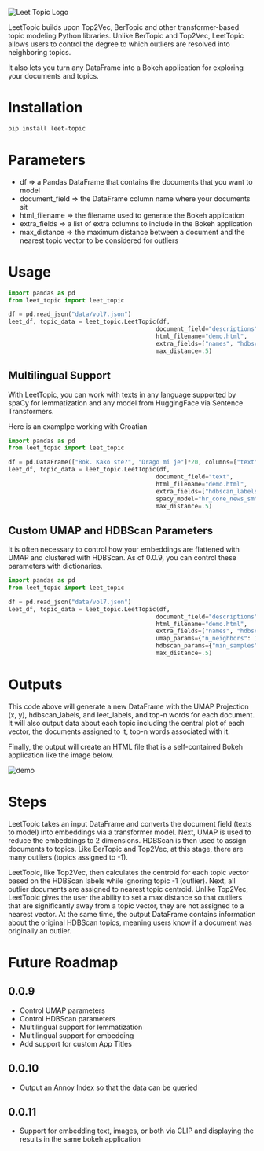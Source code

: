 ![Leet Topic Logo](https://github.com/wjbmattingly/LeetTopic/raw/main/images/LeeTopic.png)

LeetTopic builds upon Top2Vec, BerTopic and other transformer-based topic modeling Python libraries. Unlike BerTopic and Top2Vec, LeetTopic allows users to control the degree to which outliers are resolved into neighboring topics.

It also lets you turn any DataFrame into a Bokeh application for exploring your documents and topics.

# Installation

```python
pip install leet-topic
```

# Parameters
- df => a Pandas DataFrame that contains the documents that you want to model
- document_field => the DataFrame column name where your documents sit
- html_filename => the filename used to generate the Bokeh application
- extra_fields => a list of extra columns to include in the Bokeh application
- max_distance => the maximum distance between a document and the nearest topic vector to be considered for outliers

# Usage

```python
import pandas as pd
from leet_topic import leet_topic

df = pd.read_json("data/vol7.json")
leet_df, topic_data = leet_topic.LeetTopic(df,
                                          document_field="descriptions",
                                          html_filename="demo.html",
                                          extra_fields=["names", "hdbscan_labels"],
                                          max_distance=.5)
```

## Multilingual Support
With LeetTopic, you can work with texts in any language supported by spaCy for lemmatization and any model from HuggingFace via Sentence Transformers.

Here is an examplpe working with Croatian

```python
import pandas as pd
from leet_topic import leet_topic

df = pd.DataFrame(["Bok. Kako ste?", "Drago mi je"]*20, columns=["text"])
leet_df, topic_data = leet_topic.LeetTopic(df,
                                          document_field="text",
                                          html_filename="demo.html",
                                          extra_fields=["hdbscan_labels"],
                                          spacy_model="hr_core_news_sm",
                                          max_distance=.5)
```

## Custom UMAP and HDBScan Parameters
It is often necessary to control how your embeddings are flattened with UMAP and clustered with HDBScan. As of 0.0.9, you can control these parameters with dictionaries.

```python
import pandas as pd
from leet_topic import leet_topic

df = pd.read_json("data/vol7.json")
leet_df, topic_data = leet_topic.LeetTopic(df,
                                          document_field="descriptions",
                                          html_filename="demo.html",
                                          extra_fields=["names", "hdbscan_labels"],
                                          umap_params={"n_neighbors": 15, "min_dist": 0.01, "metric": 'correlation'},
                                          hdbscan_params={"min_samples": 10, "min_cluster_size": 5},
                                          max_distance=.5)
```

# Outputs
This code above will generate a new DataFrame with the UMAP Projection (x, y), hdbscan_labels, and leet_labels, and top-n words for each document. It will also output data about each topic including the central plot of each vector, the documents assigned to it, top-n words associated with it.

Finally, the output will create an HTML file that is a self-contained Bokeh application like the image below.

![demo](https://github.com/wjbmattingly/LeetTopic/raw/main/images/leet-demo.png)

# Steps

LeetTopic takes an input DataFrame and converts the document field (texts to model) into embeddings via a transformer model. Next, UMAP is used to reduce the embeddings to 2 dimensions. HDBScan is then used to assign documents to topics. Like BerTopic and Top2Vec, at this stage, there are many outliers (topics assigned to -1).

LeetTopic, like Top2Vec, then calculates the centroid for each topic vector based on the HDBScan labels while ignoring topic -1 (outlier). Next, all outlier documents are assigned to nearest topic centroid. Unlike Top2Vec, LeetTopic gives the user the ability to set a max distance so that outliers that are significantly away from a topic vector, they are not assigned to a nearest vector. At the same time, the output DataFrame contains information about the original HDBScan topics, meaning users know if a document was originally an outlier.



# Future Roadmap
## 0.0.9
- Control UMAP parameters
- Control HDBScan parameters
- Multilingual support for lemmatization
- Multilingual support for embedding
- Add support for custom App Titles

## 0.0.10
- Output an Annoy Index so that the data can be queried

## 0.0.11
- Support for embedding text, images, or both via CLIP and displaying the results in the same bokeh application
